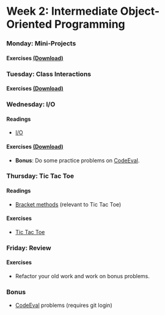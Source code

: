 # Week 2: Intermediate Object-Oriented Programming

### Monday: Mini-Projects

#### Exercises [(Download)][w2d1-exercises]

[w2d1-exercises]: ./w2d1/w2d1.zip?raw=true

### Tuesday: Class Interactions

#### Exercises [(Download)][w2d2-exercises]

[w2d2-exercises]: ./w2d2/w2d2.zip?raw=true

### Wednesday: I/O

#### Readings
- [I/O][io-reading]

[io-reading]: ./w2d3/readings/io.md

#### Exercises [(Download)][w2d3-exercises]

[w2d3-exercises]: ./w2d3/w2d3.zip?raw=true

- **Bonus**: Do some practice problems on [CodeEval][code-eval].

### Thursday: Tic Tac Toe

#### Readings
- [Bracket methods][bracket-methods] (relevant to Tic Tac Toe)

[bracket-methods]: ./w2d4/readings/bracket-methods.md

#### Exercises
- [Tic Tac Toe][tic-tac-toe]

[tic-tac-toe]: ./w2d4/exercises/tic-tac-toe.md

### Friday: Review

#### Exercises
- Refactor your old work and work on bonus problems.

### Bonus
- [CodeEval][code-eval] problems (requires git login)

[code-eval]: http://www.codeeval.com/
[test-first-ruby]: https://github.com/appacademy/test-first-ruby
